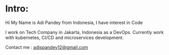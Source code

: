 # Intro:

Hi My Name is Adi Pandey from Indonesia, I have interest in Code

I work on Tech Company in Jakarta, Indonesia as a DevOps.
Currently work with kubernetes, CI/CD and microservices development.

Contact me : adispandey12@gmail.com 

<!---
12Funday/12Funday is a ✨ special ✨ repository because its `README.md` (this file) appears on your GitHub profile.
You can click the Preview link to take a look at your changes.
--->
